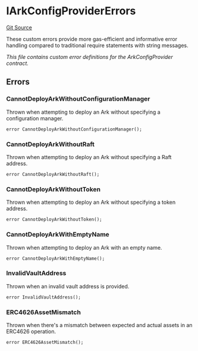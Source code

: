 # IArkConfigProviderErrors
[Git Source](https://github.com/OasisDEX/summer-earn-protocol/blob/02b633fc64591288020c32f3fcb6421ab62209d5/src/errors/IArkConfigProviderErrors.sol)

These custom errors provide more gas-efficient and informative error handling
compared to traditional require statements with string messages.

*This file contains custom error definitions for the ArkConfigProvider contract.*


## Errors
### CannotDeployArkWithoutConfigurationManager
Thrown when attempting to deploy an Ark without specifying a configuration manager.


```solidity
error CannotDeployArkWithoutConfigurationManager();
```

### CannotDeployArkWithoutRaft
Thrown when attempting to deploy an Ark without specifying a Raft address.


```solidity
error CannotDeployArkWithoutRaft();
```

### CannotDeployArkWithoutToken
Thrown when attempting to deploy an Ark without specifying a token address.


```solidity
error CannotDeployArkWithoutToken();
```

### CannotDeployArkWithEmptyName
Thrown when attempting to deploy an Ark with an empty name.


```solidity
error CannotDeployArkWithEmptyName();
```

### InvalidVaultAddress
Thrown when an invalid vault address is provided.


```solidity
error InvalidVaultAddress();
```

### ERC4626AssetMismatch
Thrown when there's a mismatch between expected and actual assets in an ERC4626 operation.


```solidity
error ERC4626AssetMismatch();
```

